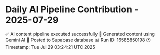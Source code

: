 # Daily AI Pipeline Contribution - 2025-07-29

✅ AI content pipeline executed successfully
🤖 Generated content using Gemini AI
💾 Posted to Supabase database
📊 Run ID: 16585850198
🕐 Timestamp: Tue Jul 29 03:24:21 UTC 2025
